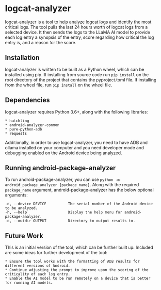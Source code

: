 # logcat-analyzer

logcat-analyzer is a tool to help analyze logcat logs and identify the most critical logs. The tool pulls the last 24 hours worth of logcat logs from a selected device. It then sends the logs to the LLaMA AI model to provide each log entry a synopsis of the entry, score regarding how critical the log entry is, and a reason for the score.

## Installation

logcat-analyzer is written to be built as a Python wheel, which can be installed using pip. If installing from source code run `pip install` on the root directory of the project that contains the pyproject.toml file. If installing from the wheel file, run `pip install` on the wheel file.

## Dependencies

logcat-analyzer requires Python 3.6+, along with the following libraries:

    * hatchling
    * android-analyzer-common
    * pure-python-adb
    * requests

Additionally, in order to use logcat-analyzer, you need to have ADB and ollama installed on your computer and you need developer mode and debugging enabled on the Android device being analyzed.

## Running android-package-analyzer

To run android-package-analyzer, you can use `python -m android_package_analyzer [package_name]`. Along with the required `package_name` argument, android-package-analyzer has the below optional arguments:

    -d, --device DEVICE          The serial number of the Android device to be analyzed.
    -h, --help                   Display the help menu for android-package-analyzer.
    -o, --outdir OUTPUT          Directory to output results to.

## Future Work

This is an initial version of the tool, which can be further built up. Included are some ideas for further development of the tool:

    * Ensure the tool works with the formatting of ADB results for different versions of Android.
    * Continue adjusting the prompt to improve upon the scoring of the criticality of each log entry.
    * Enable the AI model to be run remotely on a device that is better for running AI models.
